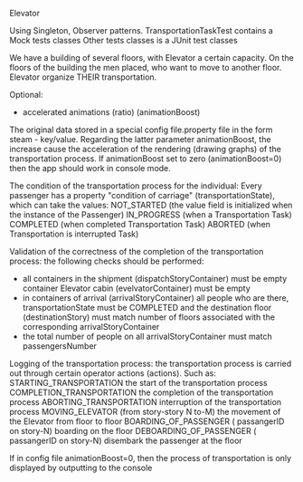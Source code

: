 Elevator

Using Singleton, Observer patterns.
TransportationTaskTest contains a Mock tests classes
Other tests classes is a JUnit test classes

We have a building of several floors, with Elevator
a certain capacity. On the floors of the building the men placed,
who want to move to another floor. Elevator organize 
THEIR transportation.

Optional:
- accelerated animations (ratio) (animationBoost) 

The original data stored in a special config file.property file in the form
steam - key/value. 
Regarding the latter parameter animationBoost, the increase
cause the acceleration of the rendering (drawing graphs) of the transportation process. 
If animationBoost set to zero (animationBoost=0) then the app should work in console mode.

The condition of the transportation process for the individual: 
Every passenger has a property "condition of carriage" (transportationState), which can take the values:
NOT_STARTED (the value field is initialized when the instance of the Passenger)
IN_PROGRESS (when a Transportation Task) 
COMPLETED (when completed Transportation Task) 
ABORTED (when Transportation is interrupted Task)

Validation of the correctness of the completion of the transportation process: 
the following checks should be performed:
- all containers in the shipment (dispatchStoryContainer) must be empty 
container Elevator cabin (evelvatorContainer) must be empty
- in containers of arrival (arrivalStoryContainer) all people who are there, 
transportationState must be COMPLETED and the destination floor (destinationStory) must match
number of floors associated with the corresponding arrivalStoryContainer 
- the total number of people on all arrivalStoryContainer must match passengersNumber

Logging of the transportation process:
the transportation process is carried out through certain operator actions (actions). Such as:
STARTING_TRANSPORTATION the start of the transportation process 
COMPLETION_TRANSPORTATION the completion of the transportation process 
ABORTING_TRANSPORTATION interruption of the transportation process
MOVING_ELEVATOR (from story-story N to-M) the movement of the Elevator from floor to floor 
BOARDING_OF_PASSENGER ( passangerID on story-N) boarding on the floor
DEBOARDING_OF_PASSENGER ( passangerID on story-N) disembark the passenger at the floor

If in config file animationBoost=0, then the process of transportation is only displayed by outputting to the console